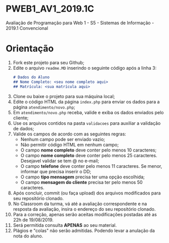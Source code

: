 # PWEB1_AV1_2019.1C
Avaliação de Programação para Web 1 - S5 - Sistemas de Informação - 2019.1 Convencional

# Orientação
1. Fork este projeto para seu Github;
2. Edite o arquivo ```readme.MD``` inserindo o seguinte código após a linha 3:
    ```md
    # Dados do Aluno
    ## Nome Completo: <seu nome completo aqui>
    ## Matrícula: <sua matrícula aqui>
    ```
3. Clone ou baixe o projeto para sua máquina local;
4. Edite o código HTML da página ```index.php``` para enviar os dados para a página ```atendimento/novo.php```;
5. Em ```atendimento/novo.php``` receba, valide e exiba os dados enviados pelo cliente;
6. Use os arquivos contidos na pasta ```validacoes``` para auxiliar a validação de dados; 
7. Valide os campos de acordo com as seguintes regras:
    * Nenhum campo pode ser enviado vazio;
    * Não permitir código HTML em nenhum campo;
    * O campo **nome completo** deve conter pelo menos 10 caracteres;
    * O campo **nome completo** deve conter pelo menos 25 caracteres. Desejavel validar se tem @ no e-mail;
    * O campo **telefone** deve conter pelo menos 11 caracteres. Se menor, informar que precisa inserir o DD;
    * O campo **tipo mensagem** precisa ter uma opção escolhida;
    * O campo **mensagem do cliente** precisa ter pelo menos 50 caracteres.
8. Após concluir, commit (ou faça upload) dos arquivos modificados para seu repositório clonado.
9. No Classroom da turma, vá até a avaliação correspondente e na resposta da avaliação, insira o endereço do seu repositório clonado.
10. Para a correção, apenas serão aceitas modificações postadas até as 22h de 19/08/2019.
11. Será permitida consulta **APENAS** ao seu material.
12. Plágios e "colas" não serão admitidas. Podendo levar a anulação da nota do aluno.